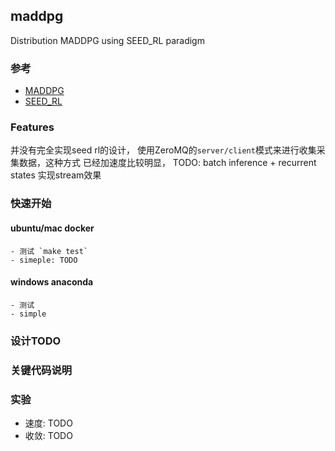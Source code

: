 ## maddpg
Distribution MADDPG using SEED_RL paradigm

### 参考
- [MADDPG](https://github.com/openai/maddpg)
- [SEED_RL](https://github.com/google-research/seed_rl)

### Features
并没有完全实现seed rl的设计， 使用ZeroMQ的`server/client`模式来进行收集采集数据，这种方式
已经加速度比较明显， TODO: batch inference + recurrent states 实现stream效果

### 快速开始
#### ubuntu/mac docker
    - 测试 `make test`
    - simeple: TODO
#### windows anaconda
    - 测试
    - simple

### 设计TODO

### 关键代码说明

### 实验
- 速度: TODO
- 收敛: TODO
